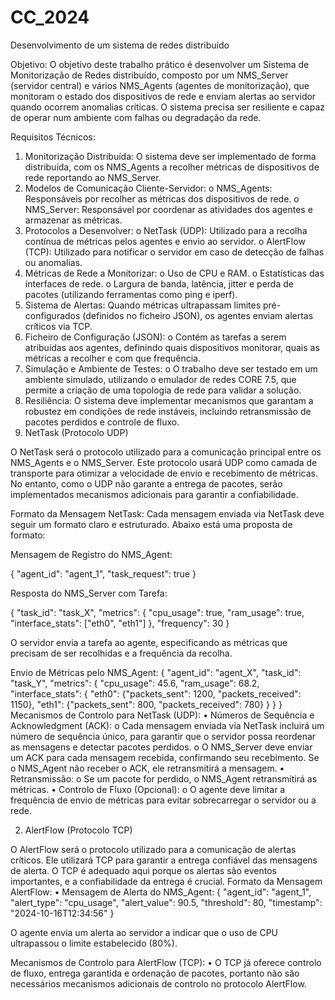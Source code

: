 # CC_2024
Desenvolvimento de um sistema de redes distribuído

Objetivo:
O objetivo deste trabalho prático é desenvolver um Sistema de Monitorização de Redes distribuído, composto por um NMS_Server (servidor central) e vários NMS_Agents (agentes de monitorização), que monitoram o estado dos dispositivos de rede e enviam alertas ao servidor quando ocorrem anomalias críticas. O sistema precisa ser resiliente e capaz de operar num ambiente com falhas ou degradação da rede.

Requisitos Técnicos:
1.	Monitorização Distribuída: O sistema deve ser implementado de forma distribuída, com os NMS_Agents a recolher métricas de dispositivos de rede reportando ao NMS_Server.
2.	Modelos de Comunicação Cliente-Servidor:
    o	NMS_Agents: Responsáveis por recolher as métricas dos dispositivos de rede.
    o	NMS_Server: Responsável por coordenar as atividades dos agentes e armazenar as métricas.
3.	Protocolos a Desenvolver:
    o	NetTask (UDP): Utilizado para a recolha contínua de métricas pelos agentes e envio ao servidor.
    o	AlertFlow (TCP): Utilizado para notificar o servidor em caso de detecção de falhas ou anomalias.
4.	Métricas de Rede a Monitorizar:
    o	Uso de CPU e RAM.
    o	Estatísticas das interfaces de rede.
    o	Largura de banda, latência, jitter e perda de pacotes (utilizando ferramentas como ping e iperf).
5.	Sistema de Alertas: Quando métricas ultrapassam limites pré-configurados (definidos no ficheiro JSON), os agentes enviam alertas críticos via TCP.
6.	Ficheiro de Configuração (JSON):
    o	Contém as tarefas a serem atribuídas aos agentes, definindo quais dispositivos monitorar, quais as métricas a recolher e com que frequência.
7.	Simulação e Ambiente de Testes:
    o	O trabalho deve ser testado em um ambiente simulado, utilizando o emulador de redes CORE 7.5, que permite a criação de uma topologia de rede para validar a solução.
8.	Resiliência: O sistema deve implementar mecanismos que garantam a robustez em condições de rede instáveis, incluindo retransmissão de pacotes perdidos e controle de fluxo.
 
1.	NetTask (Protocolo UDP)

O NetTask será o protocolo utilizado para a comunicação principal entre os NMS_Agents e o NMS_Server. Este protocolo usará UDP como camada de transporte para otimizar a velocidade de envio e recebimento de métricas. No entanto, como o UDP não garante a entrega de pacotes, serão implementados mecanismos adicionais para garantir a confiabilidade.

Formato da Mensagem NetTask:
Cada mensagem enviada via NetTask deve seguir um formato claro e estruturado. Abaixo está uma proposta de formato:

Mensagem de Registro do NMS_Agent:

{
  "agent_id": "agent_1",
  "task_request": true
}

Resposta do NMS_Server com Tarefa:

{
  "task_id": "task_X",
  "metrics": {
    "cpu_usage": true,
    "ram_usage": true,
    "interface_stats": ["eth0", "eth1"]
  },
  "frequency": 30
}

O servidor envia a tarefa ao agente, especificando as métricas que precisam de ser recolhidas e a frequência da recolha.

Envio de Métricas pelo NMS_Agent:
{
  "agent_id": "agent_X",
  "task_id": "task_Y",
  "metrics": {
    "cpu_usage": 45.6,
    "ram_usage": 68.2,
    "interface_stats": {
      "eth0": {"packets_sent": 1200, "packets_received": 1150},
      "eth1": {"packets_sent": 800, "packets_received": 780}
    }
  }
}
 
Mecanismos de Controlo para NetTask (UDP):
•	Números de Sequência e Acknowledgment (ACK):
    o	Cada mensagem enviada via NetTask incluirá um número de sequência único, para garantir que o servidor possa reordenar as mensagens e detectar pacotes perdidos.
    o	O NMS_Server deve enviar um ACK para cada mensagem recebida, confirmando seu recebimento. Se o NMS_Agent não receber o ACK, ele retransmitirá a mensagem.
•	Retransmissão:
    o	Se um pacote for perdido, o NMS_Agent retransmitirá as métricas.
•	Controlo de Fluxo (Opcional):
    o	O agente deve limitar a frequência de envio de métricas para evitar sobrecarregar o servidor ou a rede.

2.	AlertFlow (Protocolo TCP)

O AlertFlow será o protocolo utilizado para a comunicação de alertas críticos. Ele utilizará TCP para garantir a entrega confiável das mensagens de alerta. O TCP é adequado aqui porque os alertas são eventos importantes, e a confiabilidade da entrega é crucial.
Formato da Mensagem AlertFlow:
•	Mensagem de Alerta do NMS_Agent:
{
  "agent_id": "agent_1",
  "alert_type": "cpu_usage",
  "alert_value": 90.5,
  "threshold": 80,
  "timestamp": "2024-10-16T12:34:56"
}

O agente envia um alerta ao servidor a indicar que o uso de CPU ultrapassou o limite estabelecido (80%).

Mecanismos de Controlo para AlertFlow (TCP):
•	O TCP já oferece controlo de fluxo, entrega garantida e ordenação de pacotes, portanto não são necessários mecanismos adicionais de controlo no protocolo AlertFlow.


